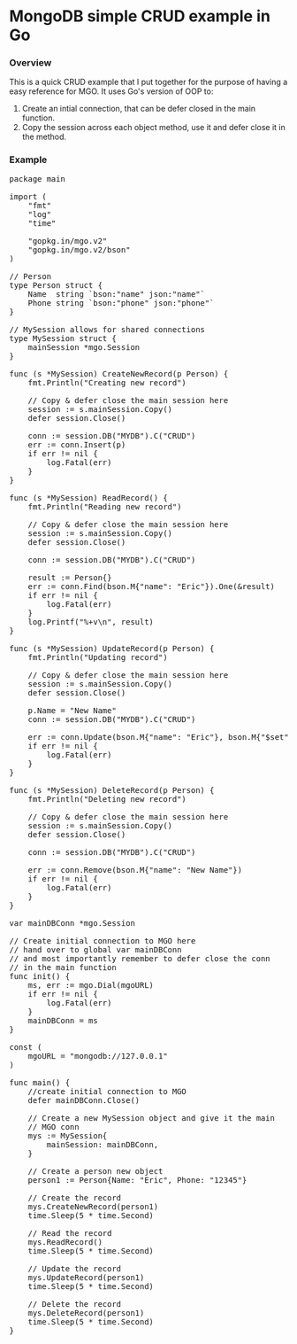 <script src="https://cdn.rawgit.com/google/code-prettify/master/loader/run_prettify.js"></script>
# MongoDB simple CRUD example in Go

### Overview

This is a quick CRUD example that I put together for the purpose of having a easy reference for MGO. It uses Go's version of OOP to:

1. Create an intial connection, that can be defer closed in the main function.
2. Copy the session across each object method, use it and defer close it in the method.

### Example

<pre class="prettyprint lang-Go">
package main

import (
	"fmt"
	"log"
	"time"

	"gopkg.in/mgo.v2"
	"gopkg.in/mgo.v2/bson"
)

// Person
type Person struct {
	Name  string `bson:"name" json:"name"`
	Phone string `bson:"phone" json:"phone"`
}

// MySession allows for shared connections
type MySession struct {
	mainSession *mgo.Session
}

func (s *MySession) CreateNewRecord(p Person) {
	fmt.Println("Creating new record")

	// Copy & defer close the main session here
	session := s.mainSession.Copy()
	defer session.Close()

	conn := session.DB("MYDB").C("CRUD")
	err := conn.Insert(p)
	if err != nil {
		log.Fatal(err)
	}
}

func (s *MySession) ReadRecord() {
	fmt.Println("Reading new record")

	// Copy & defer close the main session here
	session := s.mainSession.Copy()
	defer session.Close()

	conn := session.DB("MYDB").C("CRUD")

	result := Person{}
	err := conn.Find(bson.M{"name": "Eric"}).One(&result)
	if err != nil {
		log.Fatal(err)
	}
	log.Printf("%+v\n", result)
}

func (s *MySession) UpdateRecord(p Person) {
	fmt.Println("Updating record")

	// Copy & defer close the main session here
	session := s.mainSession.Copy()
	defer session.Close()

	p.Name = "New Name"
	conn := session.DB("MYDB").C("CRUD")

	err := conn.Update(bson.M{"name": "Eric"}, bson.M{"$set": p})
	if err != nil {
		log.Fatal(err)
	}
}

func (s *MySession) DeleteRecord(p Person) {
	fmt.Println("Deleting new record")

	// Copy & defer close the main session here
	session := s.mainSession.Copy()
	defer session.Close()

	conn := session.DB("MYDB").C("CRUD")

	err := conn.Remove(bson.M{"name": "New Name"})
	if err != nil {
		log.Fatal(err)
	}
}

var mainDBConn *mgo.Session

// Create initial connection to MGO here
// hand over to global var mainDBConn
// and most importantly remember to defer close the conn
// in the main function
func init() {
	ms, err := mgo.Dial(mgoURL)
	if err != nil {
		log.Fatal(err)
	}
	mainDBConn = ms
}

const (
	mgoURL = "mongodb://127.0.0.1"
)

func main() {
	//create initial connection to MGO
	defer mainDBConn.Close()
	
	// Create a new MySession object and give it the main
	// MGO conn
	mys := MySession{
		mainSession: mainDBConn,
	}

	// Create a person new object
	person1 := Person{Name: "Eric", Phone: "12345"}

	// Create the record
	mys.CreateNewRecord(person1)
	time.Sleep(5 * time.Second)

	// Read the record
	mys.ReadRecord()
	time.Sleep(5 * time.Second)

	// Update the record
	mys.UpdateRecord(person1)
	time.Sleep(5 * time.Second)

	// Delete the record
	mys.DeleteRecord(person1)
	time.Sleep(5 * time.Second)
}

</pre>